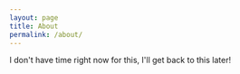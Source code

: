 ```yaml
---
layout: page
title: About
permalink: /about/
---
```


I don't have time right now for this, I'll get back to this later!
